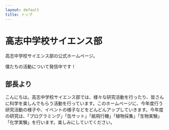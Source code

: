 ```yaml
---
layout: default
title: トップ
---
```

# 高志中学校サイエンス部
高志中学校サイエンス部の公式ホームページ。

僕たちの活動について発信中です！

## 部長より

こんにちは。高志中学校サイエンス部では、様々な研究活動を行ったり、皆さんに科学を楽しんでもらう活動を行っています。このホームページに、今年度行う研究活動の様子や、イベントの様子などをどんどんアップしていきます。今年度の研究は、「プログラミング」「缶サット」「紙飛行機」「植物採集」「生物実験」「化学実験」を行います。楽しみにしていてください。

